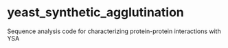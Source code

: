# yeast_synthetic_agglutination
Sequence analysis code for characterizing protein-protein interactions with YSA
